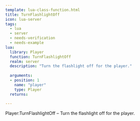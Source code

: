 ```yaml
---
template: lua-class-function.html
title: TurnFlashlightOff
icon: lua-server
tags:
  - lua
  - server
  - needs-verification
  - needs-example
lua:
  library: Player
  function: TurnFlashlightOff
  realm: server
  description: "Turn the flashlight off for the player."
  
  arguments:
  - position: 1
    name: "player"
    type: Player
  returns:
    
---
```


<div class="lua__search__keywords">
Player:TurnFlashlightOff &#x2013; Turn the flashlight off for the player.
</div>
